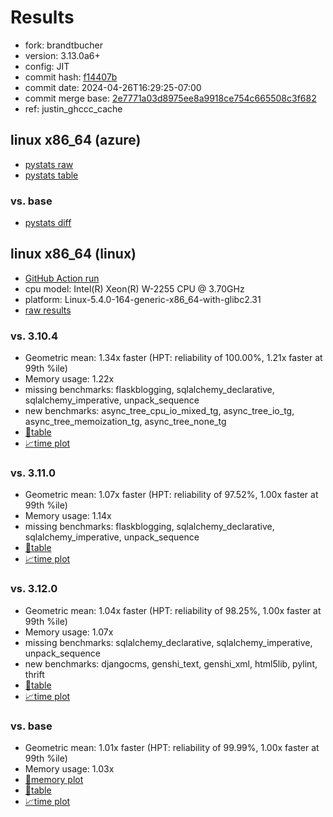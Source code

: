 # Results

- fork: brandtbucher
- version: 3.13.0a6+
- config: JIT
- commit hash: [f14407b](https://github.com/brandtbucher/cpython/commit/f14407b)
- commit date: 2024-04-26T16:29:25-07:00
- commit merge base: [2e7771a03d8975ee8a9918ce754c665508c3f682](https://github.com/brandtbucher/cpython/commit/2e7771a03d8975ee8a9918ce754c665508c3f682)
- ref: justin_ghccc_cache

## linux x86_64 (azure)

- [pystats raw](bm-20240426-azure-x86_64-brandtbucher-justin_ghccc_cache-3.13.0a6%2B-f14407b-pystats.json)
- [pystats table](bm-20240426-azure-x86_64-brandtbucher-justin_ghccc_cache-3.13.0a6%2B-f14407b-pystats.md)

### vs. base

- [pystats diff](bm-20240426-azure-x86_64-brandtbucher-justin_ghccc_cache-3.13.0a6%2B-f14407b-pystats-vs-base.md)

## linux x86_64 (linux)

- [GitHub Action run](https://github.com/faster-cpython/benchmarking/actions/runs/8855508011)
- cpu model: Intel(R) Xeon(R) W-2255 CPU @ 3.70GHz
- platform: Linux-5.4.0-164-generic-x86_64-with-glibc2.31
- [raw results](bm-20240426-linux-x86_64-brandtbucher-justin_ghccc_cache-3.13.0a6%2B-f14407b.json)

### vs. 3.10.4

- Geometric mean: 1.34x faster (HPT: reliability of 100.00%, 1.21x faster at 99th %ile)
- Memory usage: 1.22x
- missing benchmarks: flaskblogging, sqlalchemy_declarative, sqlalchemy_imperative, unpack_sequence
- new benchmarks: async_tree_cpu_io_mixed_tg, async_tree_io_tg, async_tree_memoization_tg, async_tree_none_tg
- [📄table](bm-20240426-linux-x86_64-brandtbucher-justin_ghccc_cache-3.13.0a6%2B-f14407b-vs-3.10.4.md)
- [📈time plot](bm-20240426-linux-x86_64-brandtbucher-justin_ghccc_cache-3.13.0a6%2B-f14407b-vs-3.10.4.png)

### vs. 3.11.0

- Geometric mean: 1.07x faster (HPT: reliability of 97.52%, 1.00x faster at 99th %ile)
- Memory usage: 1.14x
- missing benchmarks: flaskblogging, sqlalchemy_declarative, sqlalchemy_imperative, unpack_sequence
- [📄table](bm-20240426-linux-x86_64-brandtbucher-justin_ghccc_cache-3.13.0a6%2B-f14407b-vs-3.11.0.md)
- [📈time plot](bm-20240426-linux-x86_64-brandtbucher-justin_ghccc_cache-3.13.0a6%2B-f14407b-vs-3.11.0.png)

### vs. 3.12.0

- Geometric mean: 1.04x faster (HPT: reliability of 98.25%, 1.00x faster at 99th %ile)
- Memory usage: 1.07x
- missing benchmarks: sqlalchemy_declarative, sqlalchemy_imperative, unpack_sequence
- new benchmarks: djangocms, genshi_text, genshi_xml, html5lib, pylint, thrift
- [📄table](bm-20240426-linux-x86_64-brandtbucher-justin_ghccc_cache-3.13.0a6%2B-f14407b-vs-3.12.0.md)
- [📈time plot](bm-20240426-linux-x86_64-brandtbucher-justin_ghccc_cache-3.13.0a6%2B-f14407b-vs-3.12.0.png)

### vs. base

- Geometric mean: 1.01x faster (HPT: reliability of 99.99%, 1.00x faster at 99th %ile)
- Memory usage: 1.03x
- [🧠memory plot](bm-20240426-linux-x86_64-brandtbucher-justin_ghccc_cache-3.13.0a6%2B-f14407b-vs-base-mem.png)
- [📄table](bm-20240426-linux-x86_64-brandtbucher-justin_ghccc_cache-3.13.0a6%2B-f14407b-vs-base.md)
- [📈time plot](bm-20240426-linux-x86_64-brandtbucher-justin_ghccc_cache-3.13.0a6%2B-f14407b-vs-base.png)


